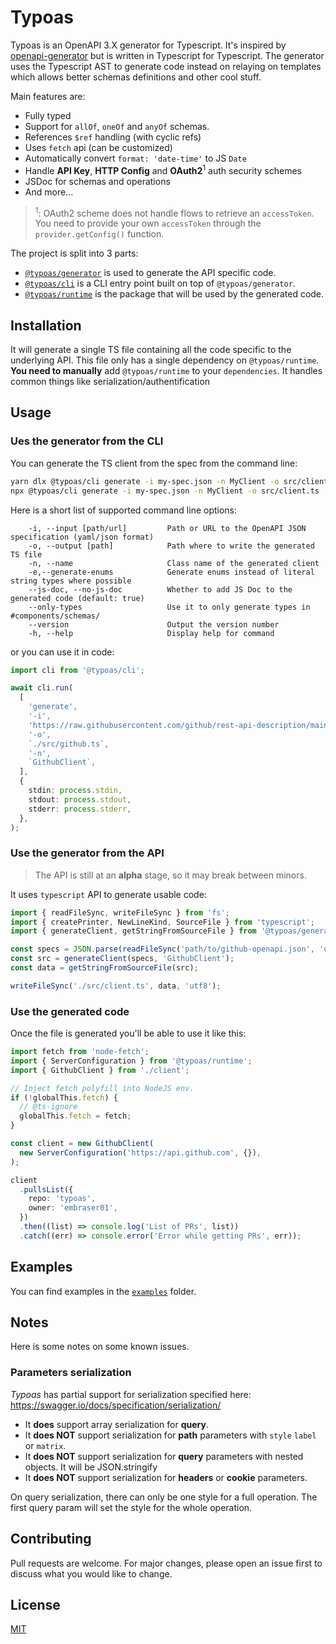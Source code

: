 # Typoas

Typoas is an OpenAPI 3.X generator for Typescript. It's inspired by [openapi-generator](https://openapi-generator.tech/)
but is written in Typescript for Typescript. The generator uses the Typescript AST to generate code instead on relaying
on templates which allows better schemas definitions and other cool stuff.

Main features are:

- Fully typed
- Support for `allOf`, `oneOf` and `anyOf` schemas.
- References `$ref` handling (with cyclic refs)
- Uses `fetch` api (can be customized)
- Automatically convert `format: 'date-time'` to JS `Date`
- Handle **API Key**, **HTTP Config** and **OAuth2**<sup>1</sup> auth security schemes
- JSDoc for schemas and operations
- And more...

> <sup>1</sup>: OAuth2 scheme does not handle flows to retrieve an `accessToken`.
> You need to provide your own `accessToken` through the `provider.getConfig()` function.

The project is split into 3 parts:

- [`@typoas/generator`](./packages/typoas-generator) is used to generate the API specific code.
- [`@typoas/cli`](./packages/typoas-cli) is a CLI entry point built on top of `@typoas/generator`.
- [`@typoas/runtime`](./packages/typoas-runtime) is the package that will be used by the generated code.

## Installation

It will generate a single TS file containing all the code specific to the underlying API.
This file only has a single dependency on `@typoas/runtime`.
**You need to manually** add `@typoas/runtime` to your `dependencies`.
It handles common things like serialization/authentification

## Usage

### Ues the generator from the CLI

You can generate the TS client from the spec from the command line:

```bash
yarn dlx @typoas/cli generate -i my-spec.json -n MyClient -o src/client.ts
npx @typoas/cli generate -i my-spec.json -n MyClient -o src/client.ts
```

Here is a short list of supported command line options:

```
    -i, --input [path/url]         Path or URL to the OpenAPI JSON specification (yaml/json format)
    -o, --output [path]            Path where to write the generated TS file
    -n, --name                     Class name of the generated client
    -e,--generate-enums            Generate enums instead of literal string types where possible
    --js-doc, --no-js-doc          Whether to add JS Doc to the generated code (default: true)
    --only-types                   Use it to only generate types in #components/schemas/
    --version                      Output the version number
    -h, --help                     Display help for command
```

or you can use it in code:

```ts
import cli from '@typoas/cli';

await cli.run(
  [
    'generate',
    '-i',
    'https://raw.githubusercontent.com/github/rest-api-description/main/descriptions/api.github.com/api.github.com.yaml',
    '-o',
    `./src/github.ts`,
    '-n',
    `GithubClient`,
  ],
  {
    stdin: process.stdin,
    stdout: process.stdout,
    stderr: process.stderr,
  },
);
```

### Use the generator from the API

> The API is still at an **alpha** stage, so it may break between minors.

It uses `typescript` API to generate usable code:

```typescript
import { readFileSync, writeFileSync } from 'fs';
import { createPrinter, NewLineKind, SourceFile } from 'typescript';
import { generateClient, getStringFromSourceFile } from '@typoas/generator';

const specs = JSON.parse(readFileSync('path/to/github-openapi.json', 'utf8'));
const src = generateClient(specs, 'GithubClient');
const data = getStringFromSourceFile(src);

writeFileSync('./src/client.ts', data, 'utf8');
```

### Use the generated code

Once the file is generated you'll be able to use it like this:

```typescript
import fetch from 'node-fetch';
import { ServerConfiguration } from '@typoas/runtime';
import { GithubClient } from './client';

// Inject fetch polyfill into NodeJS env.
if (!globalThis.fetch) {
  // @ts-ignore
  globalThis.fetch = fetch;
}

const client = new GithubClient(
  new ServerConfiguration('https://api.github.com', {}),
);

client
  .pullsList({
    repo: 'typoas',
    owner: 'embraser01',
  })
  .then((list) => console.log('List of PRs', list))
  .catch((err) => console.error('Error while getting PRs', err));
```

## Examples

You can find examples in the [`examples`](./examples) folder.

## Notes

Here is some notes on some known issues.

### Parameters serialization

_Typoas_ has partial support for serialization specified here: https://swagger.io/docs/specification/serialization/

- It **does** support array serialization for **query**.
- It **does NOT** support serialization for **path** parameters with `style` `label` or `matrix`.
- It **does NOT** support serialization for **query** parameters with nested objects. It will be JSON.stringify
- It **does NOT** support serialization for **headers** or **cookie** parameters.

On query serialization, there can only be one style for a full operation. The first query param will set the style for
the whole operation.

## Contributing

Pull requests are welcome. For major changes, please open an issue first to discuss what you would like to change.

## License

[MIT](https://choosealicense.com/licenses/mit/)
